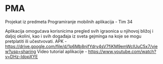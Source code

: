 # PMA
Projekat iz predmeta Programiranje mobilnih aplikacija - Tim 34

Aplikacija omogućava korisnicima pregled svih igraonica u njihovoj bližoj i daljoj okolini, kao i svih događaja iz sveta gejminga na koje se mogu pretplatiti ili učestvovati.
APK - https://drive.google.com/file/d/1p6Mb8njfYdry4sV7fiKM9emWcIUuC5x7/view?usp=sharing
Video tutorial aplikacije - https://www.youtube.com/watch?v=DHz-IdopXYE
